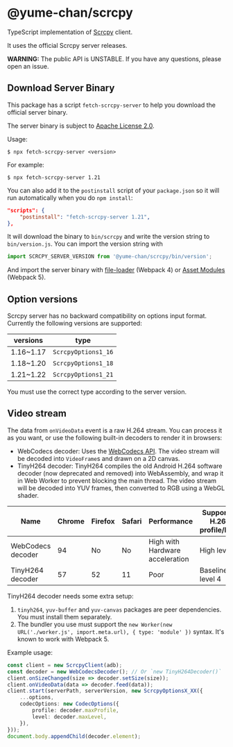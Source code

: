 # @yume-chan/scrcpy

TypeScript implementation of [Scrcpy](https://github.com/Genymobile/scrcpy) client.

It uses the official Scrcpy server releases.

**WARNING:** The public API is UNSTABLE. If you have any questions, please open an issue.

## Download Server Binary

This package has a script `fetch-scrcpy-server` to help you download the official server binary.

The server binary is subject to [Apache License 2.0](https://github.com/Genymobile/scrcpy/blob/master/LICENSE).

Usage:

```
$ npx fetch-scrcpy-server <version>
```

For example:

```
$ npx fetch-scrcpy-server 1.21
```

You can also add it to the `postinstall` script of your `package.json` so it will run automatically when you do `npm install`:

```json
"scripts": {
    "postinstall": "fetch-scrcpy-server 1.21",
},
```

It will download the binary to `bin/scrcpy` and write the version string to `bin/version.js`. You can import the version string with

```js
import SCRCPY_SERVER_VERSION from '@yume-chan/scrcpy/bin/version';
```

And import the server binary with [file-loader](https://v4.webpack.js.org/loaders/file-loader/) (Webpack 4) or [Asset Modules](https://webpack.js.org/guides/asset-modules/) (Webpack 5).

## Option versions

Scrcpy server has no backward compatibility on options input format. Currently the following versions are supported:

| versions  | type                |
| --------- | ------------------- |
| 1.16~1.17 | `ScrcpyOptions1_16` |
| 1.18~1.20 | `ScrcpyOptions1_18` |
| 1.21~1.22 | `ScrcpyOptions1_21` |

You must use the correct type according to the server version.

## Video stream

The data from `onVideoData` event is a raw H.264 stream. You can process it as you want, or use the following built-in decoders to render it in browsers:

* WebCodecs decoder: Uses the [WebCodecs API](https://developer.mozilla.org/en-US/docs/Web/API/WebCodecs_API). The video stream will be decoded into `VideoFrame`s and drawn on a 2D canvas.
* TinyH264 decoder: TinyH264 compiles the old Android H.264 software decoder (now deprecated and removed) into WebAssembly, and wrap it in Web Worker to prevent blocking the main thread. The video stream will be decoded into YUV frames, then converted to RGB using a WebGL shader.

| Name              | Chrome | Firefox | Safari | Performance                     | Supported H.264 profile/level |
| ----------------- | ------ | ------- | ------ | ------------------------------- | ----------------------------- |
| WebCodecs decoder | 94     | No      | No     | High with Hardware acceleration | High level 5                  |
| TinyH264 decoder  | 57     | 52      | 11     | Poor                            | Baseline level 4              |

TinyH264 decoder needs some extra setup:

1. `tinyh264`, `yuv-buffer` and `yuv-canvas` packages are peer dependencies. You must install them separately.
2. The bundler you use must support the `new Worker(new URL('./worker.js', import.meta.url), { type: 'module' })` syntax. It's known to work with Webpack 5.

Example usage:

```ts
const client = new ScrcpyClient(adb);
const decoder = new WebCodecsDecoder(); // Or `new TinyH264Decoder()`
client.onSizeChanged(size => decoder.setSize(size));
client.onVideoData(data => decoder.feed(data));
client.start(serverPath, serverVersion, new ScrcpyOptionsX_XX({
    ...options,
    codecOptions: new CodecOptions({
        profile: decoder.maxProfile,
        level: decoder.maxLevel,
    }),
}));
document.body.appendChild(decoder.element);
```
